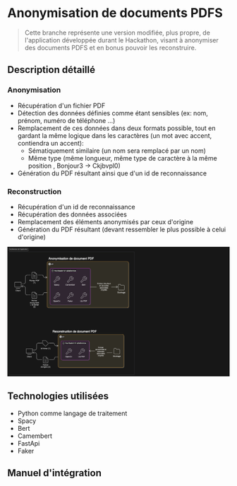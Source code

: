 # Anonymisation de documents PDFS

> Cette branche représente une version modifiée, plus propre, de l'application développée durant le Hackathon, visant à anonymiser des documents PDFS et en bonus pouvoir les reconstruire.

## Description détaillé

### Anonymisation

- Récupération d'un fichier PDF
- Détection des données définies comme étant sensibles (ex: nom, prénom, numéro de téléphone ...)
- Remplacement de ces données dans deux formats possible, tout en gardant la même logique dans les caractères (un mot avec accent, contiendra un accent):
  - Sématiquement similaire (un nom sera remplacé par un nom)
  - Même type (même longueur, même type de caractère à la même position , Bonjour3 -> Ckjbvpl0)
- Génération du PDF résultant ainsi que d'un id de reconnaissance

### Reconstruction

- Récupération d'un id de reconnaissance
- Récupération des données associées
- Remplacement des éléments anonymisés par ceux d'origine
- Génération du PDF résultant (devant ressembler le plus possible à celui d'origine)

![](./architecture/architecture.png)

## Technologies utilisées

- Python comme langage de traitement
- Spacy
- Bert
- Camembert
- FastApi
- Faker

## Manuel d'intégration


